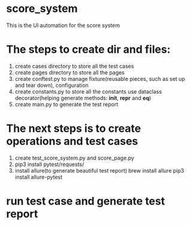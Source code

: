 # score_system
This is the UI automation for the score system

# The steps to create dir and files:
1. create cases directory to store all the test cases
2. create pages directory to store all the pages
2. create conftest.py to manage fixture(reusable pieces, such as set up and tear down), configuration
3. create constants.py to store all the constants
   use dataclass decorator(helping generate methods: __init__, __repr__ and __eq__)
4. create main.py to generate the test report

# The next steps is to create operations and test cases
1. create test_score_system.py and score_page.py
2. pip3 install pytest/requests/
3. install allure(to generate beautiful test report) 
   brew install allure 
   pip3 install allure-pytest

# run test case and generate test report
